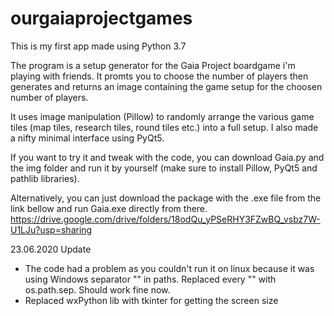 # ourgaiaprojectgames

This is my first app made using Python 3.7

The program is a setup generator for the Gaia Project boardgame i'm playing with friends. It promts you to choose the number of players then generates and returns an image containing the game setup for the choosen number of players.

It uses image manipulation (Pillow) to randomly arrange the various game tiles (map tiles, research tiles, round tiles etc.) into a full setup.
I also made a nifty minimal interface using PyQt5.

If you want to try it and tweak with the code, you can  download Gaia.py and the img folder and run it by yourself (make sure to install Pillow, PyQt5 and pathlib libraries).

Alternatively, you can just download the package with the .exe file from the link bellow and run Gaia.exe directly from there. https://drive.google.com/drive/folders/18odQu_yPSeRHY3FZwBQ_vsbz7W-U1LJu?usp=sharing



23.06.2020 Update
- The code had a problem as you couldn't run it on linux because it was using Windows separator "\" in paths. Replaced every "\" with os.path.sep. Should work fine now.
- Replaced wxPython lib with tkinter for getting the screen size
